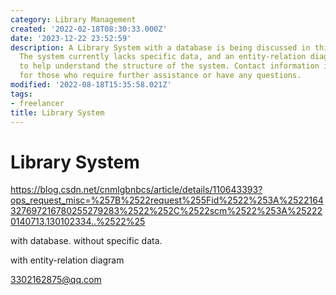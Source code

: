```yaml
---
category: Library Management
created: '2022-02-18T08:30:33.000Z'
date: '2023-12-22 23:52:59'
description: A Library System with a database is being discussed in this article.
  The system currently lacks specific data, and an entity-relation diagram is provided
  to help understand the structure of the system. Contact information is also included
  for those who require further assistance or have any questions.
modified: '2022-08-18T15:35:58.021Z'
tags:
- freelancer
title: Library System
---
```


# Library System

https://blog.csdn.net/cnmlgbnbcs/article/details/110643393?ops_request_misc=%257B%2522request%255Fid%2522%253A%2522164327697216780255279283%2522%252C%2522scm%2522%253A%252220140713.130102334..%2522%25

with database. without specific data.

with entity-relation diagram

3302162875@qq.com
